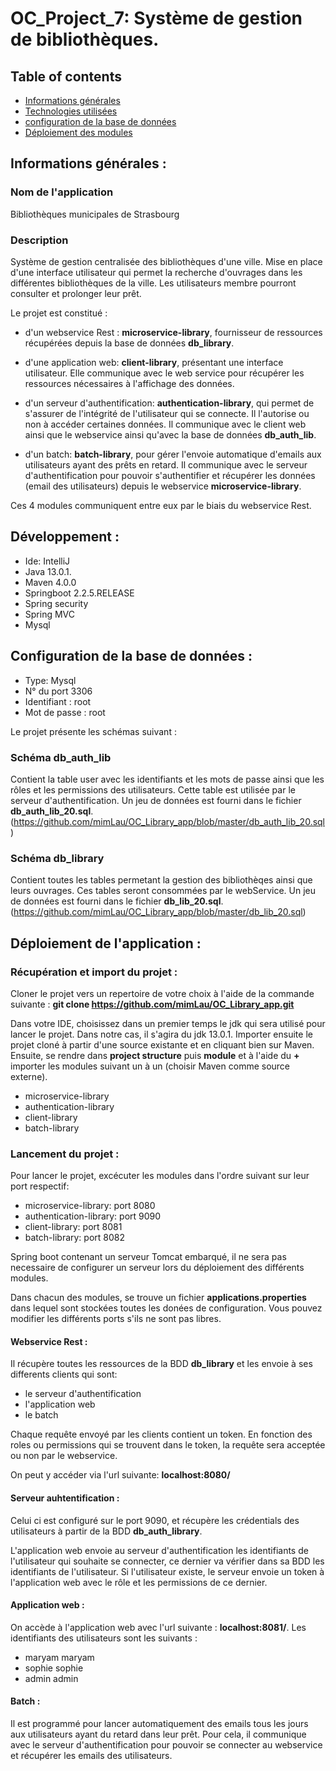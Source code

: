 # OC_Project_7: Système de gestion de bibliothèques.

  
## Table of contents 
* [Informations générales](#général) 
* [Technologies utilisées](#technologies) 
* [configuration de la base de données](#bdd) 
* [Déploiement des modules](#déploiement) 


## Informations générales :  

### Nom de l'application  

Bibliothèques municipales de Strasbourg

### Description  

Système de gestion centralisée des bibliothèques d'une ville. Mise en place d'une interface utilisateur qui permet la recherche d'ouvrages dans les différentes bibliothèques de la ville. Les utilisateurs membre pourront consulter et prolonger leur prêt.


Le projet est constitué :

- d'un webservice Rest : **microservice-library**, fournisseur de ressources récupérées depuis la base de données **db_library**.

- d'une application web: **client-library**, présentant une interface utilisateur. Elle communique avec le web service pour récupérer les ressources nécessaires à l'affichage des données.

- d'un serveur d'authentification: **authentication-library**, qui permet de s'assurer de l'intégrité de l'utilisateur qui se connecte. Il l'autorise ou non à accéder certaines données. Il communique avec le client web ainsi que le webservice ainsi qu'avec la base de données **db_auth_lib**.

- d'un batch: **batch-library**, pour gérer l'envoie automatique d'emails aux utilisateurs ayant des prêts en retard. Il communique avec le serveur d'authentification pour pouvoir s'authentifier et récupérer les données (email des utilisateurs) depuis le webservice **microservice-library**.

 Ces 4 modules communiquent entre eux par le biais du webservice Rest.


## Développement : 

* Ide: IntelliJ
* Java 13.0.1.  
* Maven 4.0.0 
* Springboot 2.2.5.RELEASE 
* Spring security
* Spring MVC
* Mysql


## Configuration de la base de données : 

* Type: Mysql
* N° du port 3306 
* Identifiant : root 
* Mot de passe : root 

Le projet présente les schémas suivant : 

### Schéma db_auth_lib

Contient la table user avec les identifiants et les mots de passe ainsi que les rôles et les permissions des utilisateurs. Cette table est utilisée par le serveur d'authentification. Un jeu de données est fourni dans le fichier **db_auth_lib_20.sql**. (https://github.com/mimLau/OC_Library_app/blob/master/db_auth_lib_20.sql)

### Schéma db_library

Contient toutes les tables permetant la gestion des bibliothèqes ainsi que leurs ouvrages. Ces tables seront consommées par le webService. Un jeu de données est fourni dans le fichier **db_lib_20.sql**. (https://github.com/mimLau/OC_Library_app/blob/master/db_lib_20.sql)


## Déploiement de l'application : 


### Récupération et import du projet :

Cloner le projet vers un repertoire de votre choix à l'aide de la commande suivante :
**git clone https://github.com/mimLau/OC_Library_app.git**

Dans votre IDE, choisissez dans un premier temps le jdk qui sera utilisé pour lancer le projet. Dans notre cas, il s'agira du jdk 13.0.1.
Importer ensuite le projet cloné à partir d'une source existante et en cliquant bien sur Maven.
Ensuite, se rendre dans **project structure** puis **module** et à l'aide du **+** importer les modules suivant un à un (choisir Maven comme source externe).

- microservice-library
- authentication-library 
- client-library
- batch-library


### Lancement du projet :

Pour lancer le projet, excécuter les modules dans l'ordre suivant sur leur port respectif:

- microservice-library: port 8080
- authentication-library: port 9090
- client-library: port 8081
- batch-library: port 8082


Spring boot contenant un serveur Tomcat embarqué, il ne sera pas necessaire de configurer un serveur lors du déploiement des différents modules.

Dans chacun des modules, se trouve un fichier **applications.properties** dans lequel sont stockées toutes les donées de configuration. Vous pouvez modifier les différents ports s'ils ne sont pas libres.


#### Webservice Rest :

Il récupère toutes les ressources de la BDD **db_library** et les envoie à ses differents clients qui sont:

- le serveur d'authentification
- l'application web
- le batch

Chaque requête envoyé par les clients contient un token. En fonction des roles ou permissions qui se trouvent dans le token, la requête sera acceptée ou non par le webservice.

On peut y accéder via l'url suivante: **localhost:8080/**


#### Serveur auhtentification :

Celui ci est configuré sur le port 9090, et récupère les crédentials des utilisateurs à partir de la BDD **db_auth_library**.

L'application web envoie au serveur d'authentification les identifiants de l'utilisateur qui souhaite se connecter, ce dernier va vérifier dans sa BDD les identifiants de l'utilisateur. Si l'utilisateur existe, le serveur envoie un token à l'application web avec le rôle et les permissions de ce dernier.


#### Application web :

On accède à l'application web avec l'url suivante : **localhost:8081/**. 
Les identifiants des utilisateurs sont les suivants :

- maryam maryam
- sophie sophie
- admin admin


#### Batch :

Il est programmé pour lancer automatiquement des emails tous les jours aux utilisateurs ayant du retard dans leur prêt. Pour cela, il communique avec le serveur d'authentification pour pouvoir se connecter au webservice et récupérer les emails des utilisateurs.

